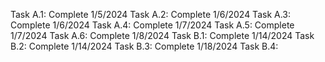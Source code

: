 Task A.1: Complete 1/5/2024
Task A.2: Complete 1/6/2024
Task A.3: Complete 1/6/2024
Task A.4: Complete 1/7/2024
Task A.5: Complete 1/7/2024
Task A.6: Complete 1/8/2024
Task B.1: Complete 1/14/2024
Task B.2: Complete 1/14/2024
Task B.3: Complete 1/18/2024
Task B.4: 